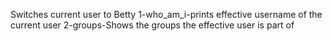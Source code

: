 Switches current user to Betty
1-who_am_i-prints effective username of the current user
2-groups-Shows the groups the effective user is part of
